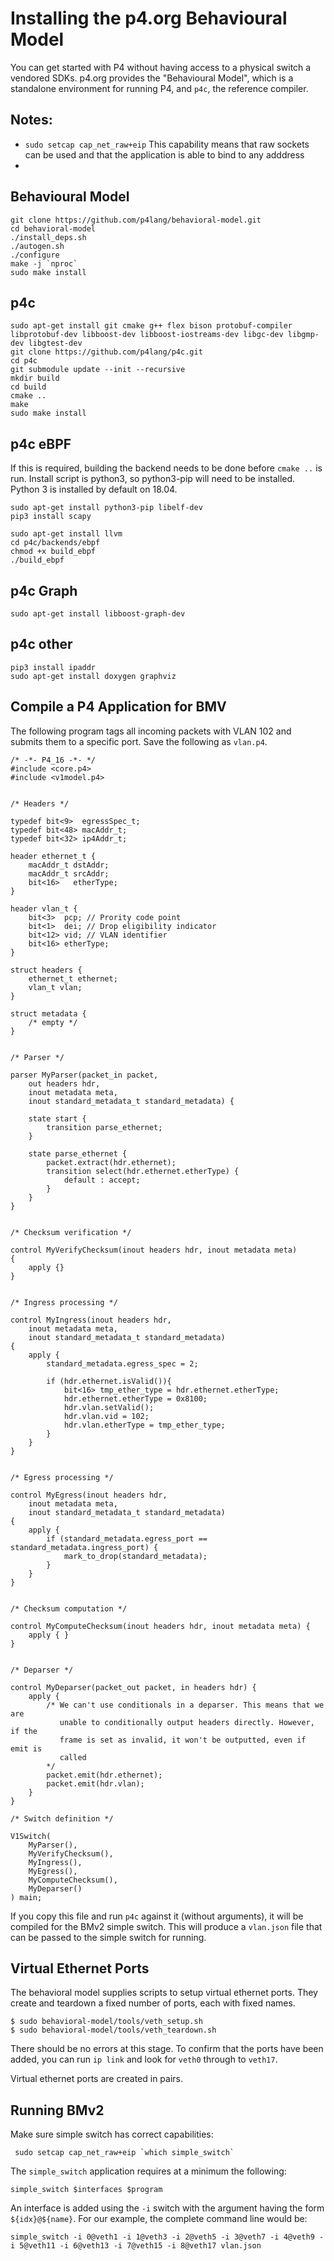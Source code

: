 Installing the p4.org Behavioural Model
=======================================

You can get started with P4 without having access to a physical switch a vendored SDKs. p4.org provides the "Behavioural Model", which is a standalone environment for running P4, and `p4c`, the reference compiler.

Notes:
------

* `sudo setcap cap_net_raw+eip` This capability means that raw sockets can be used and that the application is able to bind to any adddress
* 

Behavioural Model
-----------------

    git clone https://github.com/p4lang/behavioral-model.git
    cd behavioral-model
    ./install_deps.sh
    ./autogen.sh
    ./configure
    make -j `nproc`
    sudo make install
    
    
p4c
---

    sudo apt-get install git cmake g++ flex bison protobuf-compiler libprotobuf-dev libboost-dev libboost-iostreams-dev libgc-dev libgmp-dev libgtest-dev
    git clone https://github.com/p4lang/p4c.git
    cd p4c
    git submodule update --init --recursive
    mkdir build
    cd build
    cmake ..
    make
    sudo make install
    
p4c eBPF
--------
 
If this is required, building the backend needs to be done before `cmake ..` is run.
Install script is python3, so python3-pip will need to be installed. Python 3 is installed by default on 18.04.


    sudo apt-get install python3-pip libelf-dev
    pip3 install scapy
    
    sudo apt-get install llvm
    cd p4c/backends/ebpf
    chmod +x build_ebpf
    ./build_ebpf
    
p4c Graph
---------

    sudo apt-get install libboost-graph-dev

  
p4c other
---------

    pip3 install ipaddr
    sudo apt-get install doxygen graphviz
    

Compile a P4 Application for BMV
--------------------------------
The following program tags all incoming packets with VLAN 102 and submits them to a specific port. Save the following as `vlan.p4`.

    /* -*- P4_16 -*- */
    #include <core.p4>
    #include <v1model.p4>


    /* Headers */

    typedef bit<9>  egressSpec_t;
    typedef bit<48> macAddr_t;
    typedef bit<32> ip4Addr_t;

    header ethernet_t {
        macAddr_t dstAddr;
        macAddr_t srcAddr;
        bit<16>   etherType;
    }

    header vlan_t {
        bit<3>  pcp; // Prority code point
        bit<1>  dei; // Drop eligibility indicator
        bit<12> vid; // VLAN identifier
        bit<16> etherType;
    }

    struct headers {
        ethernet_t ethernet;
        vlan_t vlan;
    }

    struct metadata {
        /* empty */
    }


    /* Parser */

    parser MyParser(packet_in packet,
        out headers hdr,
        inout metadata meta,
        inout standard_metadata_t standard_metadata) {

        state start {
            transition parse_ethernet;
        }

        state parse_ethernet {
            packet.extract(hdr.ethernet);
            transition select(hdr.ethernet.etherType) {
                default : accept;
            }
        }
    }


    /* Checksum verification */

    control MyVerifyChecksum(inout headers hdr, inout metadata meta)
    {
        apply {}
    }


    /* Ingress processing */

    control MyIngress(inout headers hdr,
        inout metadata meta,
        inout standard_metadata_t standard_metadata)
    {
        apply {
            standard_metadata.egress_spec = 2;

            if (hdr.ethernet.isValid()){
                bit<16> tmp_ether_type = hdr.ethernet.etherType;
                hdr.ethernet.etherType = 0x8100;
                hdr.vlan.setValid();
                hdr.vlan.vid = 102;
                hdr.vlan.etherType = tmp_ether_type;
            }
        }
    }


    /* Egress processing */

    control MyEgress(inout headers hdr,
        inout metadata meta,
        inout standard_metadata_t standard_metadata)
    {
        apply {
            if (standard_metadata.egress_port == standard_metadata.ingress_port) {
                mark_to_drop(standard_metadata);
            }
        }
    }


    /* Checksum computation */

    control MyComputeChecksum(inout headers hdr, inout metadata meta) {
        apply { }
    }


    /* Deparser */

    control MyDeparser(packet_out packet, in headers hdr) {
        apply {
            /* We can't use conditionals in a deparser. This means that we are
               unable to conditionally output headers directly. However, if the 
               frame is set as invalid, it won't be outputted, even if emit is
               called
            */
            packet.emit(hdr.ethernet);
            packet.emit(hdr.vlan);
        }
    }

    /* Switch definition */

    V1Switch(
        MyParser(),
        MyVerifyChecksum(),
        MyIngress(),
        MyEgress(),
        MyComputeChecksum(),
        MyDeparser()
    ) main; 


If you copy this file and run `p4c` against it (without arguments), it will be compiled for the BMv2 simple switch. This will produce a `vlan.json` file that can be passed to the simple switch for running.

Virtual Ethernet Ports
----------------------

The behavioral model supplies scripts to setup virtual ethernet ports. They create and teardown a fixed number of ports, each with fixed names.

    $ sudo behavioral-model/tools/veth_setup.sh
    $ sudo behavioral-model/tools/veth_teardown.sh
    
There should be no errors at this stage. To confirm that the ports have been added, you can run `ip link` and look for `veth0` through to `veth17`.

Virtual ethernet ports are created in pairs.


Running BMv2
------------

Make sure simple switch has correct capabilities:

     sudo setcap cap_net_raw+eip `which simple_switch`
     
The `simple_switch` application requires at a minimum the following:

    simple_switch $interfaces $program

An interface is added using the `-i` switch with the argument having the form `${idx}@${name}`. For our example, the complete command line would be:

    simple_switch -i 0@veth1 -i 1@veth3 -i 2@veth5 -i 3@veth7 -i 4@veth9 -i 5@veth11 -i 6@veth13 -i 7@veth15 -i 8@veth17 vlan.json
    

